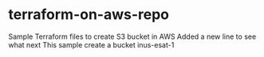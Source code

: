 # terraform-on-aws-repo
Sample Terraform files to create S3 bucket in AWS
Added a new line to see what next
This sample create a bucket inus-esat-1
